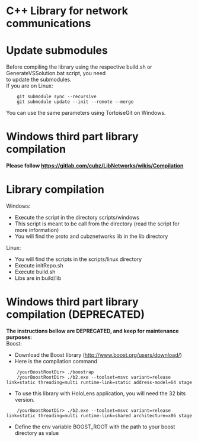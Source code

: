 # C++ Library for network communications

# Update submodules

Before compiling the library using the respective build.sh or GenerateVSSolution.bat script, you need  
to update the submodules.  
If you are on Linux:  
```
    git submodule sync --recursive
    git submodule update --init --remote --merge
```  
  
You can use the same parameters using TortoiseGit on Windows.  

# Windows third part library compilation
__Please follow https://gitlab.com/cubz/LibNetworks/wikis/Compilation__

# Library compilation

Windows:
- Execute the script in the directory scripts/windows
- This script is meant to be call from  the directory (read the script for more information)
- You will find the proto and cubznetworks lib in the lib directory

Linux:
- You will find the scripts in the scripts/linux directory
- Execute initRepo.sh
- Execute build.sh
- Libs are in build/lib

# Windows third part library compilation (DEPRECATED)

__The instructions bellow are DEPRECATED, and keep for maintenance purposes:__  
Boost:
- Download the Boost library (http://www.boost.org/users/download/)
- Here is the compilation command
```
    /yourBoostRootDir> ./boostrap
    /yourBoostRootDir> ./b2.exe --toolset=msvc variant=release link=static threading=multi runtime-link=static address-model=64 stage
```
- To use this library with HoloLens application, you will need the 32 bits version.
```
    /yourBoostRootDir> ./b2.exe --toolset=msvc variant=release link=static threading=multi runtime-link=shared architecture=x86 stage
```
- Define the env variable BOOST_ROOT with the path to your boost directory as value

